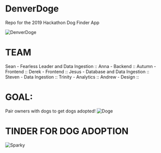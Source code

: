 # DenverDoge
Repo for the 2019 Hackathon Dog Finder App

![DenverDoge](https://i.imgur.com/wQljxLc.jpg)

# TEAM
Sean - Fearless Leader and Data Ingestion ::
Anna - Backend :: 
Autumn - Frontend ::
Derek - Frontend ::
Jesus - Database and Data Ingestion :: 
Steven - Data Ingestion ::
Trinity - Analytics ::
Andrew - Design ::

# GOAL: 
Pair owners with dogs to get dogs adopted!
![Doge](https://i.imgur.com/KHnMLFk.jpg)


# TINDER FOR DOG ADOPTION
![Sparky](https://i.imgur.com/ci9SHIu.jpg)
